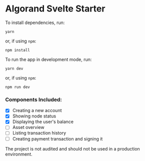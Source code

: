 # Algorand Svelte Starter

To install dependencies, run:

```
yarn
```

or, if using `npm`:

```
npm install
```

To run the app in development mode, run:

```
yarn dev
```

or, if using `npm`:

```
npm run dev
```

### Components Included:

- [x] Creating a new account
- [x] Showing node status
- [x] Displaying the user's balance
- [ ] Asset overview
- [ ] Listing transaction history
- [ ] Creating payment transaction and signing it

The project is not audited and should not be used in a production environment.
